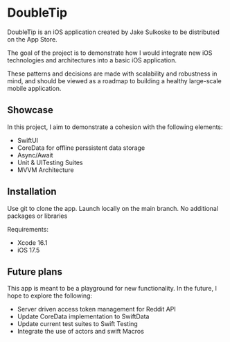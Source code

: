 # DoubleTip

DoubleTip is an iOS application created by Jake Sulkoske to be distributed on the App Store. 

The goal of the project is to demonstrate how I would integrate new iOS technologies and architectures into a basic iOS application.

These patterns and decisions are made with scalability and robustness in mind, and should be viewed as a roadmap to building a healthy large-scale mobile application.

## Showcase
In this project, I aim to demonstrate a cohesion with the following elements:
- SwiftUI
- CoreData for offline perssistent data storage
- Async/Await
- Unit & UITesting Suites
- MVVM Architecture

## Installation

Use git to clone the app. Launch locally on the main branch. No additional packages or libraries 

Requirements: 
- Xcode 16.1
- iOS 17.5

## Future plans

This app is meant to be a playground for new functionality. 
In the future, I hope to explore the following:
- Server driven access token management for Reddit API
- Update CoreData implementation to SwiftData
- Update current test suites to Swift Testing
- Integrate the use of actors and swift Macros


